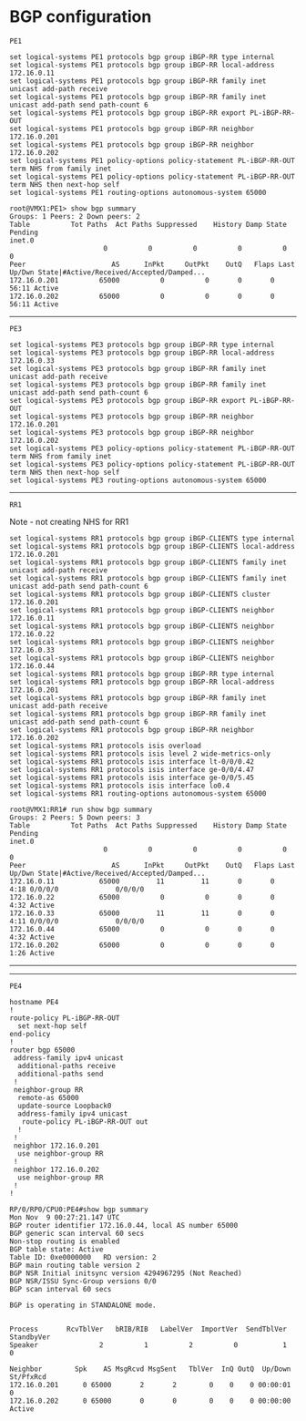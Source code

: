 # BGP configuration

```PE1```

```
set logical-systems PE1 protocols bgp group iBGP-RR type internal
set logical-systems PE1 protocols bgp group iBGP-RR local-address 172.16.0.11
set logical-systems PE1 protocols bgp group iBGP-RR family inet unicast add-path receive
set logical-systems PE1 protocols bgp group iBGP-RR family inet unicast add-path send path-count 6
set logical-systems PE1 protocols bgp group iBGP-RR export PL-iBGP-RR-OUT
set logical-systems PE1 protocols bgp group iBGP-RR neighbor 172.16.0.201
set logical-systems PE1 protocols bgp group iBGP-RR neighbor 172.16.0.202
set logical-systems PE1 policy-options policy-statement PL-iBGP-RR-OUT term NHS from family inet
set logical-systems PE1 policy-options policy-statement PL-iBGP-RR-OUT term NHS then next-hop self
set logical-systems PE1 routing-options autonomous-system 65000
```

```
root@VMX1:PE1> show bgp summary         
Groups: 1 Peers: 2 Down peers: 2
Table          Tot Paths  Act Paths Suppressed    History Damp State    Pending
inet.0               
                       0          0          0          0          0          0
Peer                     AS      InPkt     OutPkt    OutQ   Flaps Last Up/Dwn State|#Active/Received/Accepted/Damped...
172.16.0.201          65000          0          0       0       0       56:11 Active
172.16.0.202          65000          0          0       0       0       56:11 Active
```

--------------------------------------

```PE3```

```
set logical-systems PE3 protocols bgp group iBGP-RR type internal
set logical-systems PE3 protocols bgp group iBGP-RR local-address 172.16.0.33
set logical-systems PE3 protocols bgp group iBGP-RR family inet unicast add-path receive
set logical-systems PE3 protocols bgp group iBGP-RR family inet unicast add-path send path-count 6
set logical-systems PE3 protocols bgp group iBGP-RR export PL-iBGP-RR-OUT
set logical-systems PE3 protocols bgp group iBGP-RR neighbor 172.16.0.201
set logical-systems PE3 protocols bgp group iBGP-RR neighbor 172.16.0.202
set logical-systems PE3 policy-options policy-statement PL-iBGP-RR-OUT term NHS from family inet
set logical-systems PE3 policy-options policy-statement PL-iBGP-RR-OUT term NHS then next-hop self
set logical-systems PE3 routing-options autonomous-system 65000
```
---------------------------------
```RR1```

Note - not creating NHS for RR1

```
set logical-systems RR1 protocols bgp group iBGP-CLIENTS type internal
set logical-systems RR1 protocols bgp group iBGP-CLIENTS local-address 172.16.0.201
set logical-systems RR1 protocols bgp group iBGP-CLIENTS family inet unicast add-path receive
set logical-systems RR1 protocols bgp group iBGP-CLIENTS family inet unicast add-path send path-count 6
set logical-systems RR1 protocols bgp group iBGP-CLIENTS cluster 172.16.0.201
set logical-systems RR1 protocols bgp group iBGP-CLIENTS neighbor 172.16.0.11
set logical-systems RR1 protocols bgp group iBGP-CLIENTS neighbor 172.16.0.22
set logical-systems RR1 protocols bgp group iBGP-CLIENTS neighbor 172.16.0.33
set logical-systems RR1 protocols bgp group iBGP-CLIENTS neighbor 172.16.0.44
set logical-systems RR1 protocols bgp group iBGP-RR type internal
set logical-systems RR1 protocols bgp group iBGP-RR local-address 172.16.0.201
set logical-systems RR1 protocols bgp group iBGP-RR family inet unicast add-path receive
set logical-systems RR1 protocols bgp group iBGP-RR family inet unicast add-path send path-count 6
set logical-systems RR1 protocols bgp group iBGP-RR neighbor 172.16.0.202
set logical-systems RR1 protocols isis overload
set logical-systems RR1 protocols isis level 2 wide-metrics-only
set logical-systems RR1 protocols isis interface lt-0/0/0.42
set logical-systems RR1 protocols isis interface ge-0/0/4.47
set logical-systems RR1 protocols isis interface ge-0/0/5.45
set logical-systems RR1 protocols isis interface lo0.4
set logical-systems RR1 routing-options autonomous-system 65000
```


```
root@VMX1:RR1# run show bgp summary    
Groups: 2 Peers: 5 Down peers: 3
Table          Tot Paths  Act Paths Suppressed    History Damp State    Pending
inet.0               
                       0          0          0          0          0          0
Peer                     AS      InPkt     OutPkt    OutQ   Flaps Last Up/Dwn State|#Active/Received/Accepted/Damped...
172.16.0.11           65000         11         11       0       0        4:18 0/0/0/0              0/0/0/0
172.16.0.22           65000          0          0       0       0        4:32 Active
172.16.0.33           65000         11         11       0       0        4:11 0/0/0/0              0/0/0/0
172.16.0.44           65000          0          0       0       0        4:32 Active
172.16.0.202          65000          0          0       0       0        1:26 Active
```


----------------------------------






------------------------------------

```PE4```

```
hostname PE4
!
route-policy PL-iBGP-RR-OUT
  set next-hop self
end-policy
!
router bgp 65000
 address-family ipv4 unicast
  additional-paths receive
  additional-paths send
 !
 neighbor-group RR
  remote-as 65000
  update-source Loopback0
  address-family ipv4 unicast
   route-policy PL-iBGP-RR-OUT out
  !
 !
 neighbor 172.16.0.201
  use neighbor-group RR
 !
 neighbor 172.16.0.202
  use neighbor-group RR
 !
!

```

```
RP/0/RP0/CPU0:PE4#show bgp summary 
Mon Nov  9 00:27:21.147 UTC
BGP router identifier 172.16.0.44, local AS number 65000
BGP generic scan interval 60 secs
Non-stop routing is enabled
BGP table state: Active
Table ID: 0xe0000000   RD version: 2
BGP main routing table version 2
BGP NSR Initial initsync version 4294967295 (Not Reached)
BGP NSR/ISSU Sync-Group versions 0/0
BGP scan interval 60 secs

BGP is operating in STANDALONE mode.


Process       RcvTblVer   bRIB/RIB   LabelVer  ImportVer  SendTblVer  StandbyVer
Speaker               2          1          2          0           1           0

Neighbor        Spk    AS MsgRcvd MsgSent   TblVer  InQ OutQ  Up/Down  St/PfxRcd
172.16.0.201      0 65000       2       2        0    0    0 00:00:01          0
172.16.0.202      0 65000       0       0        0    0    0 00:00:00 Active
```
